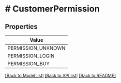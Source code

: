 # # CustomerPermission


## Properties 



| Value |
------------ | 
PERMISSION_UNKNOWN|&#39;PERMISSION_UNKNOWN&#39;
PERMISSION_LOGIN|&#39;PERMISSION_LOGIN&#39;
PERMISSION_BUY|&#39;PERMISSION_BUY&#39;

[[Back to Model list]](../../README.md#models) [[Back to API list]](../../README.md#endpoints) [[Back to README]](../../README.md)

